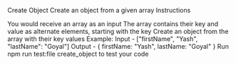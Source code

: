 Create Object
Create an object from a given array
Instructions

You would receive an array as an input
The array contains their key and value as alternate elements, starting with the key
Create an object from the array with their key values
Example:
Input - ["firstName", "Yash", "lastName": "Goyal"]
Output - { firstName: "Yash", lastName: "Goyal" }
Run npm run test:file create_object to test your code